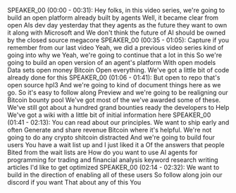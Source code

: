 SPEAKER_00 (00:00 - 00:31):  Hey folks, in this video series, we're going to build an open platform already built by agents Well, it became clear from open AIs dev day yesterday that they agents as the future they want to own it along with Microsoft and We don't think the future of AI should be owned by the closed source megacore
SPEAKER_00 (00:35 - 01:05):  Capture if you remember from our last video Yeah, we did a previous video series kind of going into why we Yeah, we're going to continue that a lot in this So we're going to build an open version of an agent's platform With open models Data sets open money Bitcoin Open everything. We've got a little bit of code already done for this
SPEAKER_00 (01:06 - 01:41):  But open to repo that's open source hpl3 And we're going to kind of document things here as we go. So it's easy to follow along Preview and we're going to be realigning our Bitcoin bounty pool We've got most of the we've awarded some of these. We've still got about a hundred grand bounties ready the developers to Help We've got a wiki with a little bit of initial information here
SPEAKER_00 (01:41 - 02:13):  You can read about our principles. We want to ship early and often Generate and share revenue Bitcoin where it's helpful. We're not going to do any crypto shitcoin distracted And we're going to build four users You have a wait list up and I just liked it a Of the answers that people Bited from the wait lists are How do you want to use AI agents for programming for trading and financial analysis keyword research writing articles I'd like to get optimized
SPEAKER_00 (02:14 - 02:32):  We want to build in the direction of enabling all of these users So follow along join our discord if you want That about any of this You

